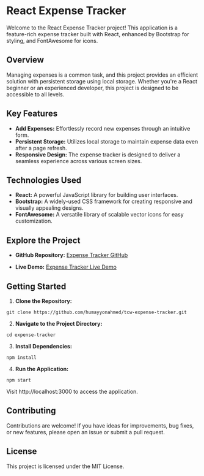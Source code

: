 # React Expense Tracker

Welcome to the React Expense Tracker project! This application is a feature-rich expense tracker built with React, enhanced by Bootstrap for styling, and FontAwesome for icons.

## Overview

Managing expenses is a common task, and this project provides an efficient solution with persistent storage using local storage. Whether you're a React beginner or an experienced developer, this project is designed to be accessible to all levels.

## Key Features

- **Add Expenses:** Effortlessly record new expenses through an intuitive form.
- **Persistent Storage:** Utilizes local storage to maintain expense data even after a page refresh.
- **Responsive Design:** The expense tracker is designed to deliver a seamless experience across various screen sizes.

## Technologies Used

- **React:** A powerful JavaScript library for building user interfaces.
- **Bootstrap:** A widely-used CSS framework for creating responsive and visually appealing designs.
- **FontAwesome:** A versatile library of scalable vector icons for easy customization.

## Explore the Project

- **GitHub Repository:** [Expense Tracker GitHub](https://github.com/pranav-nani/Expense_tracker_app)
  
- **Live Demo:** [Expense Tracker Live Demo](https://tcw-expense-tracker.netlify.app)
  

## Getting Started

1. **Clone the Repository:**
```
git clone https://github.com/humayyonahmed/tcw-expense-tracker.git
```

2. **Navigate to the Project Directory:**
```
cd expense-tracker
```

3. **Install Dependencies:**

```
npm install
```

4. **Run the Application:**

```
npm start
```

Visit http://localhost:3000 to access the application.

## Contributing

Contributions are welcome! If you have ideas for improvements, bug fixes, or new features, please open an issue or submit a pull request.

## License

This project is licensed under the MIT License.
